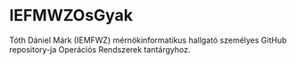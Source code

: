 # IEFMWZOsGyak

Tóth Dániel Márk (IEMFWZ) mérnökinformatikus hallgató személyes GitHub repository-ja Operációs Rendszerek tantárgyhoz.
